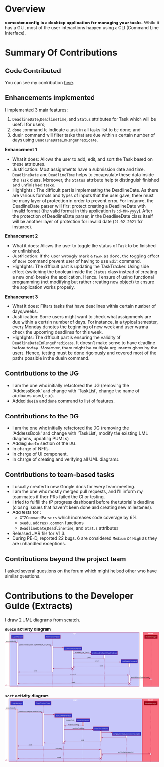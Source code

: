 # Overview

**semester.config is a desktop application for managing your tasks.**
While it has a GUI, most of the user interactions happen using a CLI (Command Line Interface).

# Summary Of Contributions

## Code Contributed
You can see my contribution [here](https://nus-cs2103-ay2021s2.github.io/tp-dashboard/?search=&sort=groupTitle&sortWithin=title&since=&timeframe=commit&mergegroup=&groupSelect=groupByRepos&breakdown=false&tabOpen=true&tabType=authorship&tabAuthor=austenjs&tabRepo=AY2021S2-CS2103-T14-4%2Ftp%5Bmaster%5D&authorshipIsMergeGroup=false&authorshipFileTypes=docs~functional-code~test-code&authorshipIsBinaryFileTypeChecked=false).

## Enhancements implemented <br>
I implemented 3 main features:
1. `DeadlineDate`,`DeadlineTime`, and `Status` attributes for Task which will be useful for users;
2. `done` command to indicate a task in all tasks list to be done; and,
3. dueIn command will filter tasks that are due within a certain number of days using `DeadlineDateInRangePredicate`.

**Enhancement 1** <br>
* What it does: Allows the user to add, edit, and sort the Task based on these attributes.
* Justification: Most assignments have a submission date and time. `DeadlineDate` and `DeadlineTime`
helps to encapsulate these data inside the `Task` class.
Moreover, the `Status` attribute help to distinguish finished and unfinished tasks.
* Highlights :
The difficult part is implementing the DeadlineDate. As there are various formats and types of
inputs that the user gave, there must be many layer of protection in order to prevent error. For
instance, the DeadlineDate parser will first protect creating a DeadlineDate with invalid format
(the valid format in this application is `dd-MM-yyyy`). After the protection of DeadlineDate parser,
in the DeadlineDate class itself will be another layer of protection for invalid date (`29-02-2021`
for instance).

**Enhancement 2** <br>
* What it does: Allows the user to toggle the status of `Task` to be finished or unfinished.
* Justification: If the user wrongly mark a `Task` as done, the toggling effect of `Done` command
prevent user of having to use `Edit` command.
* Highlights:
The difficult part is updating the TaskTracker. Using side effect (switching
the boolean inside the `Status` class instead of creating a new one) breaks the application. Hence,
I ensure of using functional programming (not modifying but rather creating new object) to ensure
the application works properly.

**Enhancement 3** <br>
* What it does: Filters tasks that have deadlines within certain number of days/weeks.
* Justification: Some users might want to check what assignments are due within a certain number of days.
For instance, in a typical semester, every Monday denotes the beginning of new week and user wanna
check the upcoming deadlines for this week.
* Highlights:
The difficult part is ensuring the validity of `DeadlineDateInRangePredicate`. It doesn't
make sense to have deadline before today. Moreover, there might be multiple arguments given by the users.
Hence, testing must be done rigorously and covered most of the paths possible in the dueIn command.

## Contributions to the UG
* I am the one who initially refactored the UG (removing the 'AddressBook' and change with 'TaskList',
change the name of attributes used, etc).
* Added `dueIn` and `done` command to list of features.

## Contributions to the DG
* I am the one who initially refactored the DG (removing the 'AddressBook' and change with 'TaskList',
modify the existing UML diagrams, updating PUMLs)
* Adding `dueIn` section of the DG.
* In charge of NFRs.
* In charge of UI component.
* In charge of creating and verifying all UML diagrams.

## Contributions to team-based tasks

* I usually created a new Google docs for every team meeting.
* I am the one who mostly merged pull requests, and I'll inform my teammates if their PRs failed the CI or testing.
* I tried to fulfill the tP progress dashboard before the tutorial's deadline (closing issues
that haven't been done and creating new milestones).
* Add tests for :
    * `XYZCommandParsers` which increases code coverage by 6%
    * `seedu.address.common` functions
    * `DeadlineDate`,`DeadlineTime`, and `Status` attributes
* Released JAR file for V1.3.
* During PE-D, reported 22 bugs. 6 are considered `Medium` or `High` as they are unhandled exceptions.

## Contributions beyond the project team
I asked several questions on the forum which might helped other who have similar questions.

# Contributions to the Developer Guide (Extracts)
I draw 2 UML diagrams from scratch.

**`dueIn` activity diagram**
![DueInSequenceDiagram](../images/DueInSequenceDiagram.png)

**`sort` activity diagram**
![SortSequenceDiagram](../images/SortSequenceDiagram.png)
